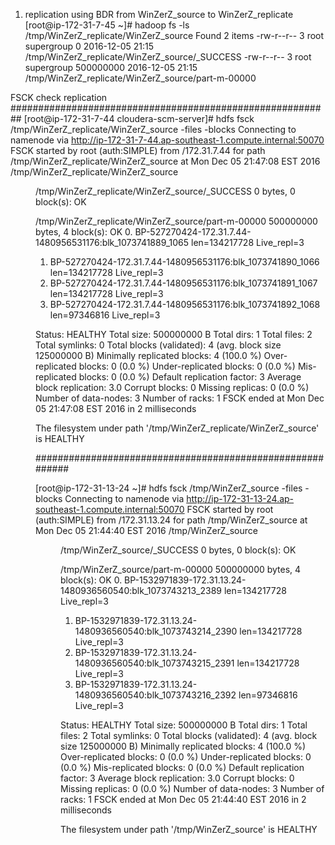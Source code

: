 1. replication using BDR
from WinZerZ_source to WinZerZ_replicate
[root@ip-172-31-7-45 ~]# hadoop fs -ls /tmp/WinZerZ_replicate/WinZerZ_source
Found 2 items
-rw-r--r--   3 root supergroup          0 2016-12-05 21:15 /tmp/WinZerZ_replicate/WinZerZ_source/_SUCCESS
-rw-r--r--   3 root supergroup  500000000 2016-12-05 21:15 /tmp/WinZerZ_replicate/WinZerZ_source/part-m-00000

FSCK check replication
##########################################################
[root@ip-172-31-7-44 cloudera-scm-server]# hdfs fsck /tmp/WinZerZ_replicate/WinZerZ_source -files -blocks
Connecting to namenode via http://ip-172-31-7-44.ap-southeast-1.compute.internal:50070
FSCK started by root (auth:SIMPLE) from /172.31.7.44 for path /tmp/WinZerZ_replicate/WinZerZ_source at Mon Dec 05 21:47:08 EST 2016
/tmp/WinZerZ_replicate/WinZerZ_source <dir>
/tmp/WinZerZ_replicate/WinZerZ_source/_SUCCESS 0 bytes, 0 block(s):  OK

/tmp/WinZerZ_replicate/WinZerZ_source/part-m-00000 500000000 bytes, 4 block(s):  OK
0. BP-527270424-172.31.7.44-1480956531176:blk_1073741889_1065 len=134217728 Live_repl=3
1. BP-527270424-172.31.7.44-1480956531176:blk_1073741890_1066 len=134217728 Live_repl=3
2. BP-527270424-172.31.7.44-1480956531176:blk_1073741891_1067 len=134217728 Live_repl=3
3. BP-527270424-172.31.7.44-1480956531176:blk_1073741892_1068 len=97346816 Live_repl=3

Status: HEALTHY
 Total size: 500000000 B
 Total dirs: 1
 Total files:   2
 Total symlinks:                0
 Total blocks (validated):      4 (avg. block size 125000000 B)
 Minimally replicated blocks:   4 (100.0 %)
 Over-replicated blocks:        0 (0.0 %)
 Under-replicated blocks:       0 (0.0 %)
 Mis-replicated blocks:         0 (0.0 %)
 Default replication factor:    3
 Average block replication:     3.0
 Corrupt blocks:                0
 Missing replicas:              0 (0.0 %)
 Number of data-nodes:          3
 Number of racks:               1
FSCK ended at Mon Dec 05 21:47:08 EST 2016 in 2 milliseconds


The filesystem under path '/tmp/WinZerZ_replicate/WinZerZ_source' is HEALTHY

##########################################################

[root@ip-172-31-13-24 ~]# hdfs fsck /tmp/WinZerZ_source -files -blocks
Connecting to namenode via http://ip-172-31-13-24.ap-southeast-1.compute.internal:50070
FSCK started by root (auth:SIMPLE) from /172.31.13.24 for path /tmp/WinZerZ_source at Mon Dec 05 21:44:40 EST 2016
/tmp/WinZerZ_source <dir>
/tmp/WinZerZ_source/_SUCCESS 0 bytes, 0 block(s):  OK

/tmp/WinZerZ_source/part-m-00000 500000000 bytes, 4 block(s):  OK
0. BP-1532971839-172.31.13.24-1480936560540:blk_1073743213_2389 len=134217728 Live_repl=3
1. BP-1532971839-172.31.13.24-1480936560540:blk_1073743214_2390 len=134217728 Live_repl=3
2. BP-1532971839-172.31.13.24-1480936560540:blk_1073743215_2391 len=134217728 Live_repl=3
3. BP-1532971839-172.31.13.24-1480936560540:blk_1073743216_2392 len=97346816 Live_repl=3

Status: HEALTHY
 Total size:	500000000 B
 Total dirs:	1
 Total files:	2
 Total symlinks:		0
 Total blocks (validated):	4 (avg. block size 125000000 B)
 Minimally replicated blocks:	4 (100.0 %)
 Over-replicated blocks:	0 (0.0 %)
 Under-replicated blocks:	0 (0.0 %)
 Mis-replicated blocks:		0 (0.0 %)
 Default replication factor:	3
 Average block replication:	3.0
 Corrupt blocks:		0
 Missing replicas:		0 (0.0 %)
 Number of data-nodes:		3
 Number of racks:		1
FSCK ended at Mon Dec 05 21:44:40 EST 2016 in 2 milliseconds


The filesystem under path '/tmp/WinZerZ_source' is HEALTHY
